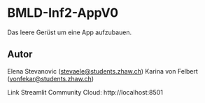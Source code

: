 # BMLD-Inf2-AppV0

Das leere Gerüst um eine App aufzubauen.

## Autor

Elena Stevanovic (stevaele@students.zhaw.ch)
Karina von Felbert (vonfekar@students.zhaw.ch)

Link Streamlit Community Cloud: http://localhost:8501


